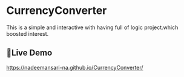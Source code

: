 # CurrencyConverter
This is a simple and interactive with having full of logic project.which boosted interest.
## 🚀Live Demo
https://nadeemansari-na.github.io/CurrencyConverter/
